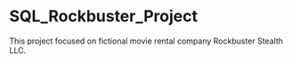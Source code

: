 # SQL_Rockbuster_Project
This project focused on fictional movie rental company Rockbuster Stealth LLC.
